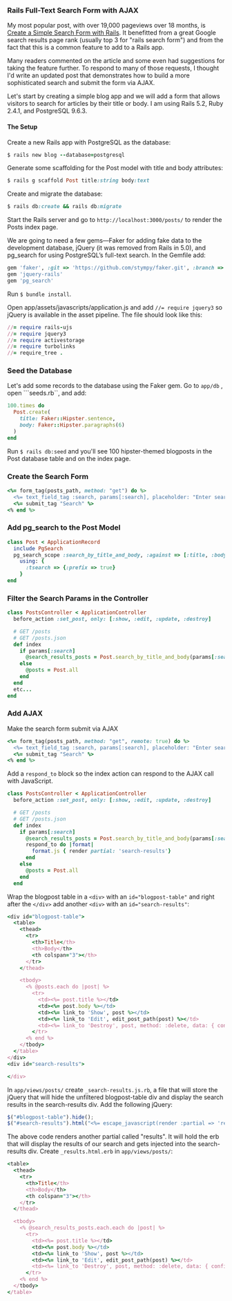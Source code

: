 ### Rails Full-Text Search Form with AJAX

My most popular post, with over 19,000 pageviews over 18 months, is [Create a Simple Search Form with Rails](http://www.rymcmahon.com/articles/2). It benefitted from a great Google search results page rank (usually top 3 for "rails search form") and from the fact that this is a common feature to add to a Rails app.

Many readers commented on the article and some even had suggestions for taking the feature further. To respond to many of those requests, I thought I'd write an updated post that demonstrates how to build a more sophisticated search and submit the form via AJAX.

Let's start by creating a simple blog app and we will add a form that allows visitors to search for articles by their title or body. I am using Rails 5.2, Ruby 2.4.1, and PostgreSQL 9.6.3.

#### The Setup

Create a new Rails app with PostgreSQL as the database:
```ruby
$ rails new blog --database=postgresql
```

Generate some scaffolding for the Post model with title and body attributes:

```ruby
$ rails g scaffold Post title:string body:text
```

Create and migrate the database:

```ruby
$ rails db:create && rails db:migrate
```

Start the Rails server and go to ```http://localhost:3000/posts/``` to render the Posts index page.

We are going to need a few gems—Faker for adding fake data to the development database, jQuery (it was removed from Rails in 5.0), and pg_search for using PostgreSQL’s full-text search. In the Gemfile add:
 ```ruby
gem 'faker', :git => 'https://github.com/stympy/faker.git', :branch => 'master'
gem 'jquery-rails'
gem 'pg_search'
```
Run ``` $ bundle install ```.

Open app/assets/javascripts/application.js and add ```//= require jquery3``` so jQuery is available in the asset pipeline. The file should look like this:

```ruby
//= require rails-ujs
//= require jquery3
//= require activestorage
//= require turbolinks
//= require_tree .
```
### Seed the Database

Let's add some records to the database using the Faker gem. Go to ```app/db``` , open ```seeds.rb``, and add:

```ruby
100.times do
  Post.create(
    title: Faker::Hipster.sentence,
    body: Faker::Hipster.paragraphs(6)
  )
end
```

Run ```$ rails db:seed``` and you'll see 100 hipster-themed blogposts in the Post database table and on the index page.

### Create the Search Form

```ruby
<%= form_tag(posts_path, method: "get") do %>
  <%= text_field_tag :search, params[:search], placeholder: "Enter search term" %>
  <%= submit_tag "Search" %>
<% end %>
```

### Add pg_search to the Post Model

```ruby
class Post < ApplicationRecord
  include PgSearch
  pg_search_scope :search_by_title_and_body, :against => [:title, :body],
    using: {
      :tsearch => {:prefix => true}
    }
end
```

### Filter the Search Params in the Controller

```ruby
class PostsController < ApplicationController
  before_action :set_post, only: [:show, :edit, :update, :destroy]

  # GET /posts
  # GET /posts.json
  def index
    if params[:search]
      @search_results_posts = Post.search_by_title_and_body(params[:search])
    else
      @posts = Post.all
    end
  end
  etc...
end
  ```

### Add AJAX

Make the search form submit via AJAX

```ruby
<%= form_tag(posts_path, method: "get", remote: true) do %>
  <%= text_field_tag :search, params[:search], placeholder: "Enter search term" %>
  <%= submit_tag "Search" %>
<% end %>
```

Add a ```respond_to``` block so the index action can respond to the AJAX call with JavaScript.

```ruby
class PostsController < ApplicationController
  before_action :set_post, only: [:show, :edit, :update, :destroy]

  # GET /posts
  # GET /posts.json
  def index
    if params[:search]
      @search_results_posts = Post.search_by_title_and_body(params[:search])
      respond_to do |format|
        format.js { render partial: 'search-results'}
      end
    else
      @posts = Post.all
    end
  end
  ```

Wrap the blogpost table in a ```<div>``` with an ```id="blogpost-table"``` and right after the ```</div>``` add another ```<div>``` with an ```id="search-results"```:

```ruby
<div id="blogpost-table">
  <table>
    <thead>
      <tr>
        <th>Title</th>
        <th>Body</th>
        <th colspan="3"></th>
      </tr>
    </thead>

    <tbody>
      <% @posts.each do |post| %>
        <tr>
          <td><%= post.title %></td>
          <td><%= post.body %></td>
          <td><%= link_to 'Show', post %></td>
          <td><%= link_to 'Edit', edit_post_path(post) %></td>
          <td><%= link_to 'Destroy', post, method: :delete, data: { confirm: 'Are you sure?' } %></td>
        </tr>
      <% end %>
    </tbody>
  </table>
</div>
<div id="search-results">

</div>
```

In ```app/views/posts/``` create ```_search-results.js.rb```, a file that will store the jQuery that will hide the unfiltered blogpost-table div and display the search results in the search-results div. Add the following jQuery:

```javascript
$("#blogpost-table").hide();
$("#search-results").html("<%= escape_javascript(render :partial => 'results') %>");
```

The above code renders another partial called "results". It will hold the erb that will display the results of our search and gets injected into the search-results div. Create ```_results.html.erb``` in ```app/views/posts/```:

```ruby
<table>
  <thead>
    <tr>
      <th>Title</th>
      <th>Body</th>
      <th colspan="3"></th>
    </tr>
  </thead>

  <tbody>
    <% @search_results_posts.each.each do |post| %>
      <tr>
        <td><%= post.title %></td>
        <td><%= post.body %></td>
        <td><%= link_to 'Show', post %></td>
        <td><%= link_to 'Edit', edit_post_path(post) %></td>
        <td><%= link_to 'Destroy', post, method: :delete, data: { confirm: 'Are you sure?' } %></td>
      </tr>
    <% end %>
  </tbody>
</table>
```
